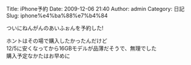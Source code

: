 Title: iPhone予約
Date: 2009-12-06 21:40
Author: admin
Category: 日記
Slug: iphone%e4%ba%88%e7%b4%84

ついにねんがんのあいふぉんを予約した!

ホントはその場で購入したかったんだけど  
12/5に安くなってから16GBモデルが品薄だそうで、無理でした  
購入予定なかたはお早めに

</p>


